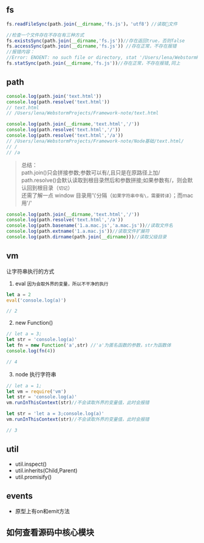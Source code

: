 ## fs
```javaScript
fs.readFileSync(path.join(__dirname,'fs.js')，'utf8'）//读取文件

//检查一个文件存在不存在有三种方式
fs.existsSync(path.join(__dirname,'fs.js'))//存在返回true，否则false
fs.accessSync(path.join(__dirname,'fs.js')) //存在正常，不存在报错
//报错内容：
//Error: ENOENT: no such file or directory, stat '/Users/lena/WebstormProjects/Framework-note/Node基础/fs.js'
fs.statSync(path.join(__dirname,'fs.js'))//存在正常，不存在报错,同上
```
## path
```javaScript
console.log(path.join('text.html'))
console.log(path.resolve('text.html'))
// text.html
// /Users/lena/WebstormProjects/Framework-note/text.html
```

```javaScript
console.log(path.join(__dirname,'text.html','/'))
console.log(path.resolve('text.html','/'))
console.log(path.resolve('text.html','/a'))
// /Users/lena/WebstormProjects/Framework-note/Node基础/text.html/
// /
// /a
```
> 总结：<br/>
path.join()只会拼接参数;参数可以有/,且只是在原路径上加/<br/>
path.resolve()会默认读取到根目录然后和参数拼接;如果参数有/，则会默认回到根目录（`切记`）<br/>
还需了解一点 window 目录用'\\'分隔（`如果字符串中有\，需要转译`）；而mac用'/'

```javaScript
console.log(path.join(__dirname,'text.html','/'))
console.log(path.resolve('text.html','/a'))
console.log(path.basename('1.a.mac.js','a.mac.js'))//读取文件名
console.log(path.extname('1.a.mac.js'))//读取文件扩展符
console.log(path.dirname(path.join(__dirname)))//读取父级目录
```

## vm
让字符串执行的方式
1. eval `因为会取外界的变量，所以不干净的执行`
```javaScript
let a = 2
eval('console.log(a)')

// 2
```
2. new Function() 
```javaScript
// let a = 3;
let str = 'console.log(a)'
let fn = new Function('a',str) //'a'为匿名函数的参数，str为函数体
console.log(fn(4))

// 4
```

3. node 执行字符串
```javaScript
// let a = 1;
let vm = require('vm')
let str = 'console.log(a)'
vm.runInThisContext(str)//不会读取外界的变量值，此时会报错

let str = 'let a = 3;console.log(a)'
vm.runInThisContext(str)//不会读取外界的变量值，此时会报错

// 3
```

## util
* util.inspect()
* util.inherits(Child,Parent)
* util.promisify()

## events
* 原型上有on和emit方法


## 如何查看源码中核心模块


